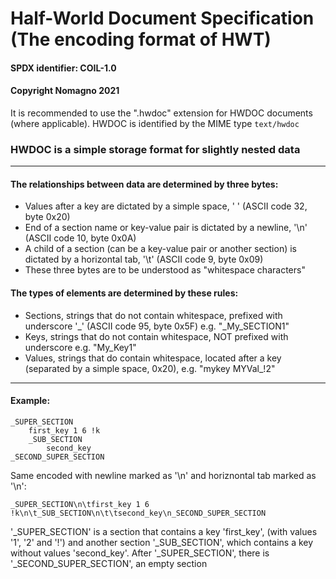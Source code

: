 # Half-World Document Specification (The encoding format of HWT)
#### SPDX identifier: COIL-1.0
#### Copyright Nomagno 2021

It is recommended to use the ".hwdoc" extension for HWDOC documents (where applicable).
HWDOC is identified by the MIME type `text/hwdoc`

### HWDOC is a simple storage format for slightly nested data

***

#### The relationships between data are determined by three bytes:
 - Values after a key are dictated by a simple space, ' ' (ASCII code 32, byte 0x20)
 - End of a section name or key-value pair is dictated by a newline, '\n' (ASCII code 10, byte 0x0A)
 - A child of a section (can be a key-value pair or another section) is dictated by a horizontal tab, '\t' (ASCII code 9, byte 0x09)
 - These three bytes are to be understood as "whitespace characters"

#### The types of elements are determined by these rules:
 - Sections, strings that do not contain whitespace, prefixed with underscore '_' (ASCII code 95, byte 0x5F) e.g. "_My_SECTION1"
 - Keys, strings that do not contain whitespace, NOT prefixed with underscore e.g. "My_Key1"
 - Values, strings that do contain whitespace, located after a key (separated by a simple space, 0x20), e.g. "mykey MYVal_!2"
***

#### Example:

```
_SUPER_SECTION
	first_key 1 6 !k
	_SUB_SECTION
		second_key
_SECOND_SUPER_SECTION
```

Same encoded with newline marked as '\n' and horiznontal tab marked as '\n':

```
_SUPER_SECTION\n\tfirst_key 1 6 !k\n\t_SUB_SECTION\n\t\tsecond_key\n_SECOND_SUPER_SECTION
```

'_SUPER_SECTION' is a section that contains a key 'first_key', (with values '1', '2' and '!') and another section '_SUB_SECTION', which contains a key without values 'second_key'. After '_SUPER_SECTION', there is '_SECOND_SUPER_SECTION', an empty section
